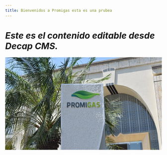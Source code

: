 ```yaml
---
title: Bienvenidos a Promigas esta es una prubea
---
```

# ***Este es el contenido editable desde Decap CMS.***

![](images/pages/img-informativa.png)
